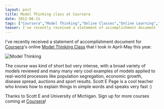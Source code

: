 ```yaml
---
layout: post
title: Model Thinking class at Coursera
date: 2012-06-21
tags: ["Coursera","Model Thinking","Online Classes","Online Learning","Statement of Accomplishment"]
teaser: I've recently received a statement of accomplishment document for Coursera's online Model Thinking Class that I took in April-May this year.
---
```


I've recently received a statement of accomplishment document for [Coursera](https://www.coursera.org/ "Coursera")'s online [Model Thinking Class](https://www.coursera.org/course/modelthinking "Model Thinking Class") that I took in April-May this year.

![Model Thinking](/modelthinking.jpg "Model Thinking")

The course was kind of short but very intense, with a broad variety of models reviewed and many many very cool examples of models applied to real-world processes like population segregation, economic growth, disease spread, auctions and sport results. Scott E Page is a cool teacher who knows how to explain things in simple words and speaks very fast :)

Thanks to Scott E and University of Michigan. Sign up for more courses coming at [Coursera](Coursera "Coursera")!